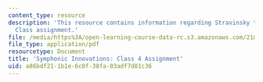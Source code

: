 ```yaml
---
content_type: resource
description: 'This resource contains information regarding Stravinsky to the present:
  Class assignment.'
file: /media/https%3A/open-learning-course-data-rc.s3.amazonaws.com/21m-260-stravinsky-to-the-present-spring-2016/a86bdf211b1e6c0f38fa03adf7d81c36_MIT21M_260S16_assn04.pdf
file_type: application/pdf
resourcetype: Document
title: 'Symphonic Innovations: Class 4 Assignment'
uid: a86bdf21-1b1e-6c0f-38fa-03adf7d81c36
---
```

